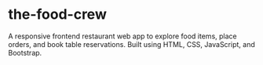 # the-food-crew
A responsive frontend restaurant web app to explore food items, place orders, and book table reservations. Built using HTML, CSS, JavaScript, and Bootstrap.
